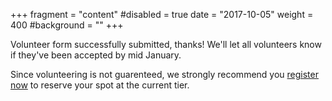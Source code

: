+++
fragment = "content"
#disabled = true
date = "2017-10-05"
weight = 400
#background = ""
+++

Volunteer form successfully submitted, thanks! We'll let all volunteers know if they've been accepted by mid January.

Since volunteering is not guarenteed, we strongly recommend you [register now](/registration) to reserve your spot at the current tier.
